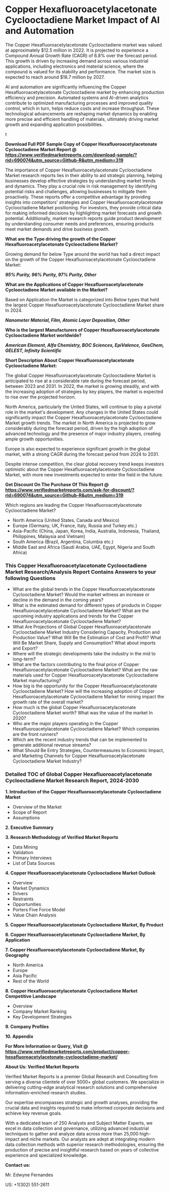 <meta name="title" content="Global Copper Hexafluoroacetylacetonate Cyclooctadiene Market Impact of AI and Automation"><meta name="description" content="The Copper Hexafluoroacetylacetonate Cyclooctadiene market was valued at approximately $12.5 million in 2022. It is projected to experience a Compound Annual Growth Ra"><meta name="title" content="Copper Hexafluoroacetylacetonate Cyclooctadiene Market Size, Share, Scope, Trends, Growth, Opportunities, Analysis, Forecast"><h1>Copper Hexafluoroacetylacetonate Cyclooctadiene Market Impact of AI and Automation</h1><p>The Copper Hexafluoroacetylacetonate Cyclooctadiene market was valued at approximately $12.5 million in 2022. It is projected to experience a Compound Annual Growth Rate (CAGR) of 6.8% over the forecast period. This growth is driven by increasing demand across various industrial applications, including electronics and material science, where the compound is valued for its stability and performance. The market size is expected to reach around $18.7 million by 2027.</p><p>AI and automation are significantly influencing the Copper Hexafluoroacetylacetonate Cyclooctadiene market by enhancing production efficiency and precision. Automated systems and AI-driven analytics contribute to optimized manufacturing processes and improved quality control, which in turn, helps reduce costs and increase throughput. These technological advancements are reshaping market dynamics by enabling more precise and efficient handling of materials, ultimately driving market growth and expanding application possibilities.</p>t</p><p id="" class=""><strong>Download Full PDF Sample Copy of Copper Hexafluoroacetylacetonate Cyclooctadiene Market Report @ <a href="https://www.verifiedmarketreports.com/download-sample/?rid=690074&utm_source=Github-R&utm_medium=319" target="_blank">https://www.verifiedmarketreports.com/download-sample/?rid=690074&utm_source=Github-R&utm_medium=319</a></strong></p><p>The importance of&nbsp;Copper Hexafluoroacetylacetonate Cyclooctadiene Market research reports lies in their ability to aid strategic planning, helping businesses develop effective strategies by understanding market trends and dynamics. They play a crucial role in risk management by identifying potential risks and challenges, allowing businesses to mitigate them proactively. These reports offer a competitive advantage by providing insights into competitors' strategies and Copper Hexafluoroacetylacetonate Cyclooctadiene Market positioning. For investors, they provide critical data for making informed decisions by highlighting market forecasts and growth potential. Additionally, market research reports guide product development by understanding consumer needs and preferences, ensuring products meet market demands and drive business growth.</p><p><strong>What are the&nbsp;Type driving the growth of the Copper Hexafluoroacetylacetonate Cyclooctadiene Market?</strong></p><p id="" class="">Growing demand for below Type around the world has had a direct impact on the growth of the Copper Hexafluoroacetylacetonate Cyclooctadiene Market:</p><em><strong>95% Purity, 96% Purity, 97% Purity, Other</strong></em></p><strong>What are the&nbsp;Applications&nbsp;of Copper Hexafluoroacetylacetonate Cyclooctadiene Market available in the Market?</strong></p><p id="" class="">Based on Application the Market is categorized into Below types that held the largest Copper Hexafluoroacetylacetonate Cyclooctadiene Market share In 2024.</p><em><strong>Nanometer Material, Film, Atomic Layer Deposition, Other</strong></em></p><strong>Who is the largest Manufacturers of Copper Hexafluoroacetylacetonate Cyclooctadiene Market worldwide?</strong></p><p><em><strong>American Element, Alfa Chemistry, BOC Sciences, EpiValence, GasChem, GELEST, Infinity Scientific</strong></em></p><p id="" class=""><strong>Short Description About Copper Hexafluoroacetylacetonate Cyclooctadiene Market:</strong></p><p>The global Copper Hexafluoroacetylacetonate Cyclooctadiene Market is anticipated to rise at a considerable rate during the forecast period, between 2023 and 2031. In 2022, the market is growing steadily, and with the increasing adoption of strategies by key players, the market is expected to rise over the projected horizon.</p><p>North America, particularly the United States, will continue to play a pivotal role in the market's development. Any changes in the United States could significantly impact the Copper Hexafluoroacetylacetonate Cyclooctadiene Market growth trends. The market in North America is projected to grow considerably during the forecast period, driven by the high adoption of advanced technology and the presence of major industry players, creating ample growth opportunities.</p><p>Europe is also expected to experience significant growth in the global market, with a strong CAGR during the forecast period from 2024 to 2031.</p><p>Despite intense competition, the clear global recovery trend keeps investors optimistic about the Copper Hexafluoroacetylacetonate Cyclooctadiene Market, with more new investments expected to enter the field in the future.</p><p id="" class=""><strong>Get Discount On The Purchase Of This Report @ <a href="https://www.verifiedmarketreports.com/ask-for-discount/?rid=690074&utm_source=Github-R&utm_medium=319" target="_blank">https://www.verifiedmarketreports.com/ask-for-discount/?rid=690074&utm_source=Github-R&utm_medium=319</a></strong></p>Which regions are leading the Copper Hexafluoroacetylacetonate Cyclooctadiene Market?</p><ul><li>North America (United States, Canada and Mexico)</li><li>Europe (Germany, UK, France, Italy, Russia and Turkey etc.)</li><li>Asia-Pacific (China, Japan, Korea, India, Australia, Indonesia, Thailand, Philippines, Malaysia and Vietnam)</li><li>South America (Brazil, Argentina, Columbia etc.)</li><li>Middle East and Africa (Saudi Arabia, UAE, Egypt, Nigeria and South Africa)</li></ul><h3 id="" class="">This Copper Hexafluoroacetylacetonate Cyclooctadiene Market Research/Analysis Report Contains Answers to your following Questions</h3><ul><li>What are the global trends in the Copper Hexafluoroacetylacetonate Cyclooctadiene Market? Would the market witness an increase or decline in the demand in the coming years?</li><li>What is the estimated demand for different types of products in Copper Hexafluoroacetylacetonate Cyclooctadiene Market? What are the upcoming industry applications and trends for the Copper Hexafluoroacetylacetonate Cyclooctadiene Market?</li><li>What Are Projections of Global Copper Hexafluoroacetylacetonate Cyclooctadiene Market Industry Considering Capacity, Production and Production Value? What Will Be the Estimation of Cost and Profit? What Will Be Market Share, Supply and Consumption? What about imports and Export?</li><li>Where will the strategic developments take the industry in the mid to long-term?</li><li>What are the factors contributing to the final price of Copper Hexafluoroacetylacetonate Cyclooctadiene Market? What are the raw materials used for Copper Hexafluoroacetylacetonate Cyclooctadiene Market manufacturing?</li><li>How big is the opportunity for the Copper Hexafluoroacetylacetonate Cyclooctadiene Market? How will the increasing adoption of Copper Hexafluoroacetylacetonate Cyclooctadiene Market for mining impact the growth rate of the overall market?</li><li>How much is the global Copper Hexafluoroacetylacetonate Cyclooctadiene Market worth? What was the value of the market In 2020?</li><li>Who are the major players operating in the Copper Hexafluoroacetylacetonate Cyclooctadiene Market? Which companies are the front runners?</li><li>Which are the recent industry trends that can be implemented to generate additional revenue streams?</li><li>What Should Be Entry Strategies, Countermeasures to Economic Impact, and Marketing Channels for Copper Hexafluoroacetylacetonate Cyclooctadiene Market Industry?</li></ul><h3 id="" class="">Detailed TOC of Global Copper Hexafluoroacetylacetonate Cyclooctadiene Market Research Report, 2024-2030</h3><p id="" class=""><strong>1. Introduction of the Copper Hexafluoroacetylacetonate Cyclooctadiene Market</strong></p><ul><li>Overview of the Market</li><li>Scope of Report</li><li>Assumptions</li></ul><p id="" class=""><strong>2. Executive Summary</strong></p><p id="" class=""><strong>3. Research Methodology of Verified Market Reports</strong></p><ul><li>Data Mining</li><li>Validation</li><li>Primary Interviews</li><li>List of Data Sources</li></ul><p id="" class=""><strong>4. Copper Hexafluoroacetylacetonate Cyclooctadiene Market Outlook</strong></p><ul><li>Overview</li><li>Market Dynamics</li><li>Drivers</li><li>Restraints</li><li>Opportunities</li><li>Porters Five Force Model</li><li>Value Chain Analysis</li></ul><p id="" class=""><strong>5. Copper Hexafluoroacetylacetonate Cyclooctadiene Market, By Product</strong></p><p id="" class=""><strong>6. Copper Hexafluoroacetylacetonate Cyclooctadiene Market, By Application</strong></p><p id="" class=""><strong>7. Copper Hexafluoroacetylacetonate Cyclooctadiene Market, By Geography</strong></p><ul><li>North America</li><li>Europe</li><li>Asia Pacific</li><li>Rest of the World</li></ul><p id="" class=""><strong>8. Copper Hexafluoroacetylacetonate Cyclooctadiene Market Competitive Landscape</strong></p><ul><li>Overview</li><li>Company Market Ranking</li><li>Key Development Strategies</li></ul><p id="" class=""><strong>9. Company Profiles</strong></p><p id="" class=""><strong>10. Appendix</strong></p><p id="" class=""><strong>For More Information or Query, Visit @ <a href="https://www.verifiedmarketreports.com/product/copper-hexafluoroacetylacetonate-cyclooctadiene-market/" target="_blank">https://www.verifiedmarketreports.com/product/copper-hexafluoroacetylacetonate-cyclooctadiene-market/</a></strong></p><p id="" class=""><strong>About Us: Verified Market Reports</strong></p><p id="" class="">Verified Market Reports is a premier Global Research and Consulting firm serving a diverse clientele of over 5000+ global customers. We specialize in delivering cutting-edge analytical research solutions and comprehensive information-enriched research studies.</p><p id="" class="">Our expertise encompasses strategic and growth analyses, providing the crucial data and insights required to make informed corporate decisions and achieve key revenue goals.</p><p id="" class="">With a dedicated team of 250 Analysts and Subject Matter Experts, we excel in data collection and governance, utilizing advanced industrial techniques to gather and analyze data across more than 25,000 high-impact and niche markets. Our analysts are adept at integrating modern data collection methods with superior research methodologies, ensuring the production of precise and insightful research based on years of collective experience and specialized knowledge.</p><p id="" class=""><strong>Contact us:</strong></p><p id="" class="">Mr. Edwyne Fernandes</p><p id="" class="">US: +1(302) 551-2611</p>